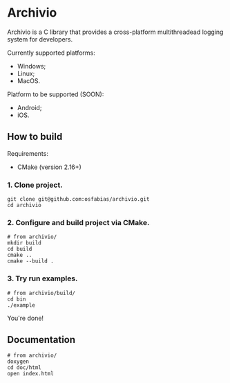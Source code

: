 # Archivio
Archivio is a C library that provides a cross-platform multithreadead
logging system for developers.

Currently supported platforms:
- Windows;
- Linux;
- MacOS.

Platform to be supported (SOON):
- Android;
- iOS.

## How to build
Requirements:
- CMake (version 2.16+)

### 1. Clone project.
```shell
git clone git@github.com:osfabias/archivio.git
cd archivio
```

### 2. Configure and build project via CMake.
```shell
# from archivio/
mkdir build
cd build
cmake ..
cmake --build .
```

### 3. Try run examples.
```shell
# from archivio/build/
cd bin
./example
```
You're done!

## Documentation
```shell
# from archivio/
doxygen
cd doc/html
open index.html
```
